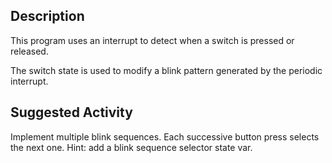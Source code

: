 ## Description
This program uses an interrupt to detect when a switch is pressed or
released.

The switch state is used to modify a blink pattern generated by the periodic interrupt.

## Suggested Activity

Implement multiple blink sequences.  Each successive button press
selects the next one.  Hint: add a blink sequence selector state var.